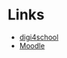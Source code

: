 # Links
- [digi4school](https://a.digi4school.at/ebook/14675/) 
- [Moodle](https://edufs.edu.htl-leonding.ac.at/moodle/course/view.php?id=3455)